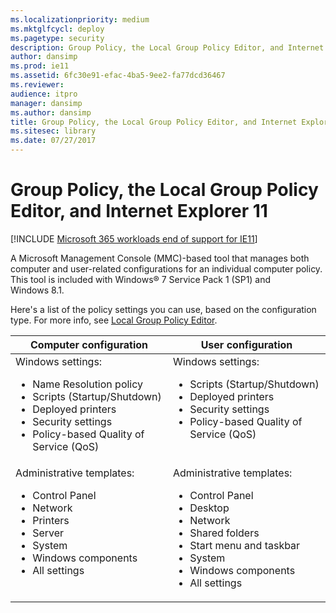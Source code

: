 ```yaml
---
ms.localizationpriority: medium
ms.mktglfcycl: deploy
ms.pagetype: security
description: Group Policy, the Local Group Policy Editor, and Internet Explorer 11
author: dansimp
ms.prod: ie11
ms.assetid: 6fc30e91-efac-4ba5-9ee2-fa77dcd36467
ms.reviewer: 
audience: itpro
manager: dansimp
ms.author: dansimp
title: Group Policy, the Local Group Policy Editor, and Internet Explorer 11 (Internet Explorer 11 for IT Pros)
ms.sitesec: library
ms.date: 07/27/2017
---
```



# Group Policy, the Local Group Policy Editor, and Internet Explorer 11

[!INCLUDE [Microsoft 365 workloads end of support for IE11](../includes/microsoft-365-ie-end-of-support.md)]

A Microsoft Management Console (MMC)-based tool that manages both computer and user-related configurations for an individual computer policy. This tool is included with Windows® 7 Service Pack 1 (SP1) and Windows 8.1.

Here's a list of the policy settings you can use, based on the configuration type. For more info, see [Local Group Policy Editor](https://go.microsoft.com/fwlink/p/?LinkId=294912).

|Computer configuration |User configuration |
|-----------------------|-------------------|
|Windows settings:<ul><li>Name Resolution policy</li><li>Scripts (Startup/Shutdown)</li><li>Deployed printers</li><li>Security settings</li><li>Policy-based Quality of Service (QoS)</li></ul> |Windows settings:<ul><li>Scripts (Startup/Shutdown)</li><li>Deployed printers</li><li>Security settings</li><li>Policy-based Quality of Service (QoS)</li><br></ul> |
|Administrative templates:<ul><li>Control Panel</li><li>Network</li><li>Printers</li><li>Server</li><li>System</li><li>Windows components</li><li>All settings</li><br></ul> |Administrative templates:<ul><li>Control Panel</li><li>Desktop</li><li>Network</li><li>Shared folders</li><li>Start menu and taskbar</li><li>System</li><li>Windows components</li><li>All settings</li></ul> |


 

 

 



